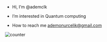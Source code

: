 - Hi, I’m @ademclk
- I’m interested in Quantum computing

- How to reach me ademonurcelik@gmail.com


![counter](https://en3yvkqajikn7br.m.pipedream.net)

<!---
ademclk/ademclk is a ✨ special ✨ repository because its `README.md` (this file) appears on your GitHub profile.
You can click the Preview link to take a look at your changes.
--->
